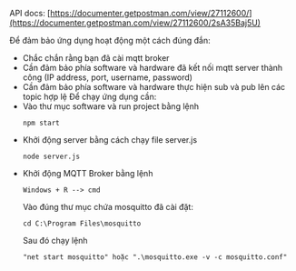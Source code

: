 API docs: [https://documenter.getpostman.com/view/27112600/](https://documenter.getpostman.com/view/27112600/2sA35Baj5U)

Để đảm bảo ứng dụng hoạt động một cách đúng đắn:
- Chắc chắn rằng bạn đã cài mqtt broker
- Cần đảm bảo phía software và hardware đã kết nối mqtt server thành công (IP address, port, username, password)
- Cần đảm bảo phía software và hardware thực hiện sub và pub lên các topic hợp lệ
Để chạy ứng dụng cần:
- Vào thư mục software và run project bằng lệnh
  ```
  npm start
  ```
- Khởi động server bằng cách chạy file server.js
  ```
  node server.js
  ```
- Khởi động MQTT Broker bằng lệnh
  ```
  Windows + R --> cmd
  ```
  Vào đúng thư mục chứa mosquitto đã cài đặt:
  ```
  cd C:\Program Files\mosquitto
  ```
  Sau đó chạy lệnh
  ```
  "net start mosquitto" hoặc ".\mosquitto.exe -v -c mosquitto.conf"
  ```
